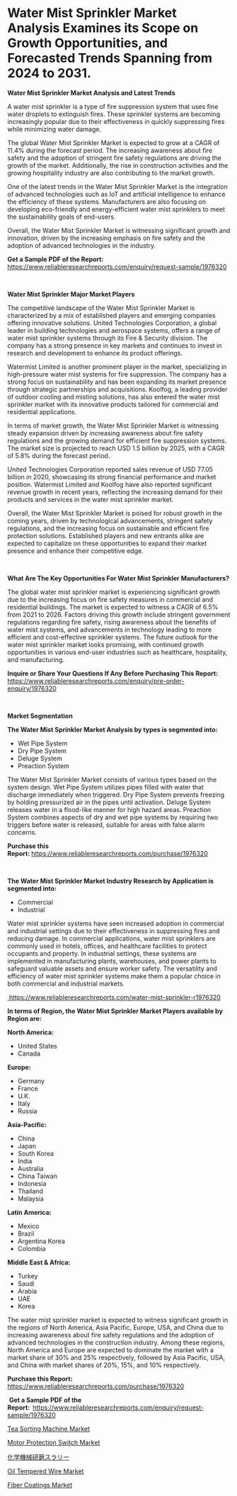 <p><h1>Water Mist Sprinkler Market Analysis Examines its Scope on Growth Opportunities, and Forecasted Trends Spanning from 2024 to 2031.</h1></p><p><strong>Water Mist Sprinkler Market Analysis and Latest Trends</strong></p>
<p><p>A water mist sprinkler is a type of fire suppression system that uses fine water droplets to extinguish fires. These sprinkler systems are becoming increasingly popular due to their effectiveness in quickly suppressing fires while minimizing water damage.</p><p>The global Water Mist Sprinkler Market is expected to grow at a CAGR of 11.4% during the forecast period. The increasing awareness about fire safety and the adoption of stringent fire safety regulations are driving the growth of the market. Additionally, the rise in construction activities and the growing hospitality industry are also contributing to the market growth.</p><p>One of the latest trends in the Water Mist Sprinkler Market is the integration of advanced technologies such as IoT and artificial intelligence to enhance the efficiency of these systems. Manufacturers are also focusing on developing eco-friendly and energy-efficient water mist sprinklers to meet the sustainability goals of end-users.</p><p>Overall, the Water Mist Sprinkler Market is witnessing significant growth and innovation, driven by the increasing emphasis on fire safety and the adoption of advanced technologies in the industry.</p></p>
<p><strong>Get a Sample PDF of the Report:&nbsp;</strong> <a href="https://www.reliableresearchreports.com/enquiry/request-sample/1976320">https://www.reliableresearchreports.com/enquiry/request-sample/1976320</a></p>
<p>&nbsp;</p>
<p><strong>Water Mist Sprinkler Major Market Players</strong></p>
<p><p>The competitive landscape of the Water Mist Sprinkler Market is characterized by a mix of established players and emerging companies offering innovative solutions. United Technologies Corporation, a global leader in building technologies and aerospace systems, offers a range of water mist sprinkler systems through its Fire & Security division. The company has a strong presence in key markets and continues to invest in research and development to enhance its product offerings.</p><p>Watermist Limited is another prominent player in the market, specializing in high-pressure water mist systems for fire suppression. The company has a strong focus on sustainability and has been expanding its market presence through strategic partnerships and acquisitions. Koolfog, a leading provider of outdoor cooling and misting solutions, has also entered the water mist sprinkler market with its innovative products tailored for commercial and residential applications.</p><p>In terms of market growth, the Water Mist Sprinkler Market is witnessing steady expansion driven by increasing awareness about fire safety regulations and the growing demand for efficient fire suppression systems. The market size is projected to reach USD 1.5 billion by 2025, with a CAGR of 5.8% during the forecast period.</p><p>United Technologies Corporation reported sales revenue of USD 77.05 billion in 2020, showcasing its strong financial performance and market position. Watermist Limited and Koolfog have also reported significant revenue growth in recent years, reflecting the increasing demand for their products and services in the water mist sprinkler market.</p><p>Overall, the Water Mist Sprinkler Market is poised for robust growth in the coming years, driven by technological advancements, stringent safety regulations, and the increasing focus on sustainable and efficient fire protection solutions. Established players and new entrants alike are expected to capitalize on these opportunities to expand their market presence and enhance their competitive edge.</p></p>
<p>&nbsp;</p>
<p><strong>What Are The Key Opportunities For Water Mist Sprinkler Manufacturers?</strong></p>
<p><p>The global water mist sprinkler market is experiencing significant growth due to the increasing focus on fire safety measures in commercial and residential buildings. The market is expected to witness a CAGR of 6.5% from 2021 to 2026. Factors driving this growth include stringent government regulations regarding fire safety, rising awareness about the benefits of water mist systems, and advancements in technology leading to more efficient and cost-effective sprinkler systems. The future outlook for the water mist sprinkler market looks promising, with continued growth opportunities in various end-user industries such as healthcare, hospitality, and manufacturing.</p></p>
<p><strong>Inquire or Share Your Questions If Any Before Purchasing This Report:</strong> <a href="https://www.reliableresearchreports.com/enquiry/pre-order-enquiry/1976320">https://www.reliableresearchreports.com/enquiry/pre-order-enquiry/1976320</a></p>
<p>&nbsp;</p>
<p><strong>Market Segmentation</strong></p>
<p><strong>The Water Mist Sprinkler Market Analysis by types is segmented into:</strong></p>
<p><ul><li>Wet Pipe System</li><li>Dry Pipe System</li><li>Deluge System</li><li>Preaction System</li></ul></p>
<p><p>The Water Mist Sprinkler Market consists of various types based on the system design. Wet Pipe System utilizes pipes filled with water that discharge immediately when triggered. Dry Pipe System prevents freezing by holding pressurized air in the pipes until activation. Deluge System releases water in a flood-like manner for high hazard areas. Preaction System combines aspects of dry and wet pipe systems by requiring two triggers before water is released, suitable for areas with false alarm concerns.</p></p>
<p><strong>Purchase this Report:&nbsp;</strong><a href="https://www.reliableresearchreports.com/purchase/1976320">https://www.reliableresearchreports.com/purchase/1976320</a></p>
<p>&nbsp;</p>
<p><strong>The Water Mist Sprinkler Market Industry Research by Application is segmented into:</strong></p>
<p><ul><li>Commercial</li><li>Industrial</li></ul></p>
<p><p>Water mist sprinkler systems have seen increased adoption in commercial and industrial settings due to their effectiveness in suppressing fires and reducing damage. In commercial applications, water mist sprinklers are commonly used in hotels, offices, and healthcare facilities to protect occupants and property. In industrial settings, these systems are implemented in manufacturing plants, warehouses, and power plants to safeguard valuable assets and ensure worker safety. The versatility and efficiency of water mist sprinkler systems make them a popular choice in both commercial and industrial markets.</p></p>
<p><a href="https://www.reliableresearchreports.com/water-mist-sprinkler-r1976320">&nbsp;https://www.reliableresearchreports.com/water-mist-sprinkler-r1976320</a></p>
<p><strong>In terms of Region, the Water Mist Sprinkler Market Players available by Region are:</strong></p>
<p>
    <p> <strong> North America: </strong>
        <ul>
            <li>United States</li>
            <li>Canada</li>
        </ul>
        </p> 
    <p> <strong> Europe: </strong>
        <ul>
            <li>Germany</li>
            <li>France</li>
            <li>U.K.</li>
            <li>Italy</li>
            <li>Russia</li>
        </ul>
        </p> 
    <p> <strong> Asia-Pacific: </strong>
        <ul>
            <li>China</li>
            <li>Japan</li>
            <li>South Korea</li>
            <li>India</li>
            <li>Australia</li>
            <li>China Taiwan</li>
            <li>Indonesia</li>
            <li>Thailand</li>
            <li>Malaysia</li>
        </ul>
        </p> 
    <p> <strong> Latin America: </strong>
        <ul>
            <li>Mexico</li>
            <li>Brazil</li>
            <li>Argentina Korea</li>
            <li>Colombia</li>
        </ul>
        </p> 
    <p> <strong> Middle East & Africa: </strong>
        <ul>
            <li>Turkey</li>
            <li>Saudi</li>
            <li>Arabia</li>
            <li>UAE</li>
            <li>Korea</li>
        </ul>
    </p>
    </p>
<p><p>The water mist sprinkler market is expected to witness significant growth in the regions of North America, Asia Pacific, Europe, USA, and China due to increasing awareness about fire safety regulations and the adoption of advanced technologies in the construction industry. Among these regions, North America and Europe are expected to dominate the market with a market share of 30% and 25% respectively, followed by Asia Pacific, USA, and China with market shares of 20%, 15%, and 10% respectively.</p></p>
<p><strong>Purchase this Report: </strong><a href="https://www.reliableresearchreports.com/purchase/1976320">https://www.reliableresearchreports.com/purchase/1976320</a></p>
<p>&nbsp;<strong>Get a Sample PDF of the Report:&nbsp;&nbsp;</strong><a href="https://www.reliableresearchreports.com/enquiry/request-sample/1976320">https://www.reliableresearchreports.com/enquiry/request-sample/1976320</a></p>
<p><strong></strong></p>
<p><p><a href="https://github.com/lubmix/Market-Research-Report-List-2/blob/main/tea-sorting-machine-market.md">Tea Sorting Machine Market</a></p><p><a href="https://github.com/joannagoyvaerts/Market-Research-Report-List-2/blob/main/motor-protection-switch-market.md">Motor Protection Switch Market</a></p><p><a href="https://github.com/EstaSprer20231/Market-Research-Report-List-1/blob/main/596390333693.md">化学機械研磨スラリー</a></p><p><a href="https://issuu.com/reportprime-2/docs/oil-tempered-wire-market-size-2030.pptx">Oil Tempered Wire Market</a></p><p><a href="https://issuu.com/reportprime-2/docs/fiber-coatings-market-size-2030.pptx">Fiber Coatings Market</a></p></p>